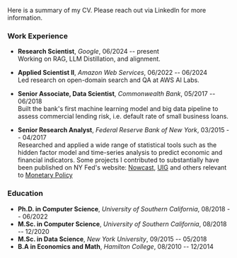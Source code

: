 Here is a summary of my CV. Please reach out via LinkedIn for more information.

### Work Experience
- **Research Scientist**,     _Google_,         06/2024 -- present <br/>
Working on RAG, LLM Distillation, and alignment.

- **Applied Scientist II**,     _Amazon Web Services_,         06/2022 -- 06/2024 <br/>
Led research on open-domain search and QA at AWS AI Labs.

- **Senior Associate, Data Scientist**, _Commonwealth Bank_, 05/2017 -- 06/2018 <br/>
Built the bank's first machine learning model and big data pipeline to assess commercial lending risk, i.e. default rate of small business loans.

- **Senior Research Analyst**,   _Federal Reserve Bank of New York_,   03/2015 -- 04/2017 <br/>
Researched and applied a wide range of statistical tools such as the hidden factor model and time-series analysis to predict economic and financial indicators. Some projects I contributed to substantially have been published on NY Fed's website: [Nowcast](https://www.newyorkfed.org/research/policy/nowcast), [UIG](https://www.newyorkfed.org/research/policy/underlying-inflation-gauge) and others relevant to [Monetary Policy](https://www.newyorkfed.org/medialibrary/media/research/staff_reports/sr885.pdf)


### Education
- **Ph.D. in Computer Science**,   _University of Southern California_, 08/2018 -- 06/2022 <br/>
- **M.Sc. in Computer Science**,   _University of Southern California_,   08/2018 -- 12/2020 <br/>
- **M.Sc. in Data Science**, _New York University_, 09/2015 -- 05/2018
- **B.A in Economics and Math**, _Hamilton College_, 08/2010 -- 12/2014
